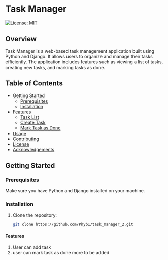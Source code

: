 # Task Manager

[![License: MIT](https://img.shields.io/badge/License-MIT-yellow.svg)](https://opensource.org/licenses/MIT)

## Overview

Task Manager is a web-based task management application built using Python and Django. It allows users to organize and manage their tasks efficiently. The application includes features such as viewing a list of tasks, creating new tasks, and marking tasks as done.

## Table of Contents

- [Getting Started](#getting-started)
  - [Prerequisites](#prerequisites)
  - [Installation](#installation)
- [Features](#features)
  - [Task List](#task-list)
  - [Create Task](#create-task)
  - [Mark Task as Done](#mark-task-as-done)
- [Usage](#usage)
- [Contributing](#contributing)
- [License](#license)
- [Acknowledgements](#acknowledgements)

## Getting Started

### Prerequisites

Make sure you have Python and Django installed on your machine.

### Installation

1. Clone the repository:

   ```bash
   git clone https://github.com/Phyb1/task_manager_2.git

#### Features
1. User can add task 
2. user can mark task as done more to be added


